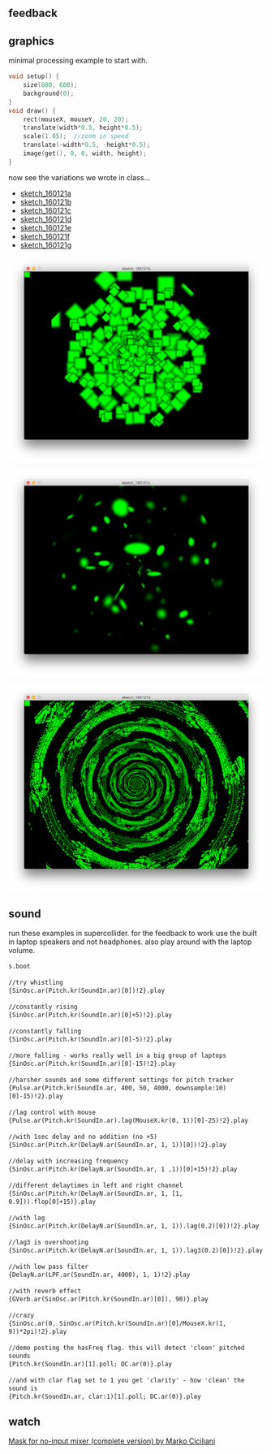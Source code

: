feedback
--

graphics
--

minimal processing example to start with.

```cpp
void setup() {
    size(800, 600);
    background(0);
}
void draw() {
    rect(mouseX, mouseY, 20, 20);
    translate(width*0.5, height*0.5);
    scale(1.05);  //zoom in speed
    translate(-width*0.5, -height*0.5);
    image(get(), 0, 0, width, height);
}
```

now see the variations we wrote in class...

* [sketch_160121a](https://github.com/redFrik/udk14-Clicks_and_Cuts/tree/master/udk160121/sketch_160121a/sketch_160121a.pde)
* [sketch_160121b](https://github.com/redFrik/udk14-Clicks_and_Cuts/tree/master/udk160121/sketch_160121b/sketch_160121b.pde)
* [sketch_160121c](https://github.com/redFrik/udk14-Clicks_and_Cuts/tree/master/udk160121/sketch_160121c/sketch_160121c.pde)
* [sketch_160121d](https://github.com/redFrik/udk14-Clicks_and_Cuts/tree/master/udk160121/sketch_160121d/sketch_160121d.pde)
* [sketch_160121e](https://github.com/redFrik/udk14-Clicks_and_Cuts/tree/master/udk160121/sketch_160121e/sketch_160121e.pde)
* [sketch_160121f](https://github.com/redFrik/udk14-Clicks_and_Cuts/tree/master/udk160121/sketch_160121f/sketch_160121f.pde)
* [sketch_160121g](https://github.com/redFrik/udk14-Clicks_and_Cuts/tree/master/udk160121/sketch_160121g/sketch_160121g.pde)

![sketch_160121b.png](sketch_160121b.png?raw=true "sketch_160121b.png")

![sketch_160121c.png](sketch_160121c.png?raw=true "sketch_160121c.png")

![sketch_160121d.png](sketch_160121d.png?raw=true "sketch_160121d.png")

sound
--

run these examples in supercollider.  for the feedback to work use the built in laptop speakers and not headphones.  also play around with the laptop volume.

```supercollider
s.boot

//try whistling
{SinOsc.ar(Pitch.kr(SoundIn.ar)[0])!2}.play

//constantly rising
{SinOsc.ar(Pitch.kr(SoundIn.ar)[0]+5)!2}.play

//constantly falling
{SinOsc.ar(Pitch.kr(SoundIn.ar)[0]-5)!2}.play

//more falling - works really well in a big group of laptops
{SinOsc.ar(Pitch.kr(SoundIn.ar)[0]-15)!2}.play

//harsher sounds and some different settings for pitch tracker
{Pulse.ar(Pitch.kr(SoundIn.ar, 400, 50, 4000, downsample:10)[0]-15)!2}.play

//lag control with mouse
{Pulse.ar(Pitch.kr(SoundIn.ar).lag(MouseX.kr(0, 1))[0]-25)!2}.play

//with 1sec delay and no addition (no +5)
{SinOsc.ar(Pitch.kr(DelayN.ar(SoundIn.ar, 1, 1))[0])!2}.play

//delay with increasing frequency
{SinOsc.ar(Pitch.kr(DelayN.ar(SoundIn.ar, 1 ,1))[0]+15)!2}.play

//different delaytimes in left and right channel
{SinOsc.ar(Pitch.kr(DelayN.ar(SoundIn.ar, 1, [1, 0.9])).flop[0]+15)}.play

//with lag
{SinOsc.ar(Pitch.kr(DelayN.ar(SoundIn.ar, 1, 1)).lag(0.2)[0])!2}.play

//lag3 is overshooting
{SinOsc.ar(Pitch.kr(DelayN.ar(SoundIn.ar, 1, 1)).lag3(0.2)[0])!2}.play

//with low pass filter
{DelayN.ar(LPF.ar(SoundIn.ar, 4000), 1, 1)!2}.play

//with reverb effect
{GVerb.ar(SinOsc.ar(Pitch.kr(SoundIn.ar)[0]), 90)}.play

//crazy
{SinOsc.ar(0, SinOsc.ar(Pitch.kr(SoundIn.ar)[0]/MouseX.kr(1, 9))*2pi)!2}.play

//demo posting the hasFreq flag. this will detect 'clean' pitched sounds
{Pitch.kr(SoundIn.ar)[1].poll; DC.ar(0)}.play

//and with clar flag set to 1 you get 'clarity' - how 'clean' the sound is
{Pitch.kr(SoundIn.ar, clar:1)[1].poll; DC.ar(0)}.play
```

watch
--

[Mask for no-input mixer (complete version) by Marko Ciciliani](https://www.youtube.com/watch?v=CoYE4QOWl3I)
